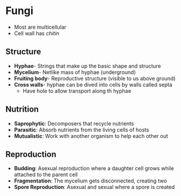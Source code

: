 # Fungi
- Most are multicellular
- Cell wall has *chitin*

## Structure
- **Hyphae**- Strings that make up the basic shape and structure
- **Mycelium**- Netlike mass of hyphae (underground)
- **Fruiting body**- Reproductive structure (visible to us above ground)
- **Cross walls**- hyphae can be dived into cells by walls called septa
	- Have hole to allow transport along th hyphae

## Nutrition
- **Saprophytic**: Decomposers that recycle nutrients
- **Parasitic**: Absorb nutrients from the living cells of hosts
-  **Mutualistic**: Work with another organism to help each other out

## Reproduction
- **Budding**: Asexual reproduction where a daughter cell grows while attached to the parent cell
- **Fragmentation**: The mycelium gets disconnected, creating two
- **Spore Reproduction**: Asexual and sexual where a spore is created